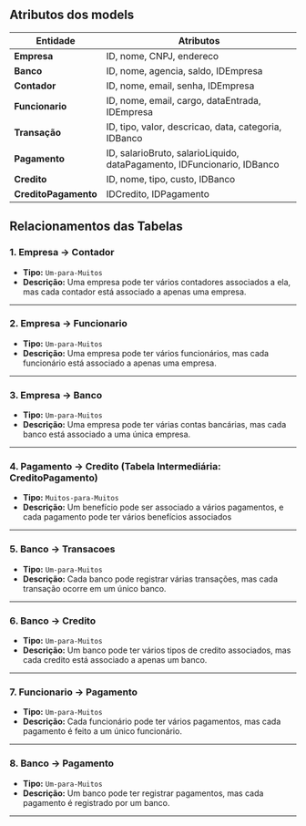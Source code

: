 ## Atributos dos models

| Entidade        | Atributos                                           |
|-----------------|-----------------------------------------------------|
| **Empresa**     | ID, nome, CNPJ, endereco |
| **Banco**       | ID, nome, agencia, saldo, IDEmpresa |
| **Contador**    | ID, nome, email, senha, IDEmpresa |
| **Funcionario** | ID, nome, email, cargo, dataEntrada, IDEmpresa |
| **Transação**   | ID, tipo, valor, descricao, data, categoria, IDBanco |
| **Pagamento**   | ID, salarioBruto, salarioLiquido, dataPagamento, IDFuncionario, IDBanco |
| **Credito**     | ID, nome, tipo, custo, IDBanco |
| **CreditoPagamento** | IDCredito, IDPagamento |


## **Relacionamentos das Tabelas**

### **1. Empresa -> Contador**  
- **Tipo:** `Um-para-Muitos`  
- **Descrição:** Uma empresa pode ter vários contadores associados a ela, mas cada contador está associado a apenas uma empresa.  

---

### **2. Empresa -> Funcionario**  
- **Tipo:** `Um-para-Muitos`  
- **Descrição:** Uma empresa pode ter vários funcionários, mas cada funcionário está associado a apenas uma empresa.

---

### **3. Empresa -> Banco**  
- **Tipo:** `Um-para-Muitos`  
- **Descrição:** Uma empresa pode ter várias contas bancárias, mas cada banco está associado a uma única empresa.

---

### **4. Pagamento -> Credito (Tabela Intermediária: CreditoPagamento)**  
- **Tipo:** `Muitos-para-Muitos`  
- **Descrição:** Um benefício pode ser associado a vários pagamentos, e cada pagamento pode ter vários benefícios associados

---

### **5. Banco -> Transacoes**  
- **Tipo:** `Um-para-Muitos`  
- **Descrição:** Cada banco pode registrar várias transações, mas cada transação ocorre em um único banco. 

---

### **6. Banco -> Credito**  
- **Tipo:** `Um-para-Muitos`  
- **Descrição:** Um banco pode ter vários tipos de credito associados, mas cada credito está associado a apenas um banco.  

---

### **7. Funcionario -> Pagamento**  
- **Tipo:** `Um-para-Muitos`  
- **Descrição:** Cada funcionário pode ter vários pagamentos, mas cada pagamento é feito a um único funcionário.  

---

### **8. Banco -> Pagamento**  
- **Tipo:** `Um-para-Muitos`  
- **Descrição:** Um banco pode ter registrar pagamentos, mas cada pagamento é registrado por um banco.  

---
